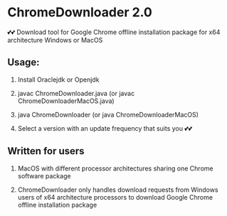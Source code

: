 # ChromeDownloader 2.0
💕💕 Download tool for Google Chrome offline installation package for x64 architecture Windows or MacOS



## Usage:


1. Install Oraclejdk or Openjdk

2. javac ChromeDownloader.java (or javac ChromeDownloaderMacOS.java)

3. java ChromeDownloader (or java ChromeDownloaderMacOS)

4. Select a version with an update frequency that suits you 💕💕

## Written for users


1. MacOS with different processor architectures sharing one Chrome software package

2. ChromeDownloader only handles download requests from Windows users of x64 architecture processors to download Google Chrome offline installation package
